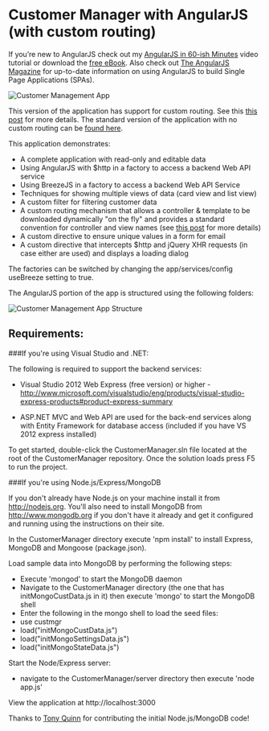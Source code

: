 Customer Manager with AngularJS (with custom routing)
===============

If you’re new to AngularJS check out my [AngularJS in 60-ish Minutes](http://weblogs.asp.net/dwahlin/archive/2013/04/12/video-tutorial-angularjs-fundamentals-in-60-ish-minutes.aspx) video tutorial or download the [free eBook](http://weblogs.asp.net/dwahlin/archive/2013/07/30/angularjs-in-60-ish-minutes-the-ebook.aspx). Also check out [The AngularJS Magazine](http://flip.it/bdyUX) for up-to-date information on using AngularJS to build Single Page Applications (SPAs).

![Customer Management App](https://raw.github.com/DanWahlin/CustomerManager/master/CustomerManager/Content/images/customerApp.png)

This version of the application has support for custom routing. See this [this post](http://weblogs.asp.net/dwahlin/archive/2013/05/22/dynamically-loading-controllers-and-views-with-angularjs-and-requirejs.aspx) for more details. The standard version of the application with no custom routing can be [found here](https://github.com/DanWahlin/CustomerManagerStandard).

This application demonstrates:

* A complete application with read-only and editable data
* Using AngularJS with $http in a factory to access a backend Web API service
* Using BreezeJS in a factory to access a backend Web API Service
* Techniques for showing multiple views of data (card view and list view)
* A custom filter for filtering customer data
* A custom routing mechanism that allows a controller & template to be downloaded dynamically "on the fly" and provides a standard convention for controller and view names (see [this post](http://weblogs.asp.net/dwahlin/archive/2013/05/22/dynamically-loading-controllers-and-views-with-angularjs-and-requirejs.aspx)
 for more details)
* A custom directive to ensure unique values in a form for email
* A custom directive that intercepts $http and jQuery XHR requests (in case either are used) and displays a loading dialog

The factories can be switched by changing the app/services/config useBreeze setting to true.

The AngularJS portion of the app is structured using the following folders:

![Customer Management App Structure](https://raw.github.com/DanWahlin/CustomerManager/master/CustomerManager/Content/images/appFolders.png)

## Requirements:

###If you're using Visual Studio and .NET:

The following is required to support the backend services:

* Visual Studio 2012 Web Express (free version) or higher - http://www.microsoft.com/visualstudio/eng/products/visual-studio-express-products#product-express-summary

* ASP.NET MVC and Web API are used for the back-end services along with Entity Framework for database access (included if you have VS 2012 express installed)

To get started, double-click the CustomerManager.sln file located at the root of the CustomerManager repository. Once the solution loads press F5 to run the project.


###If you're using Node.js/Express/MongoDB

If you don't already have Node.js on your machine install it from http://nodejs.org. You'll also need to install MongoDB from http://www.mongodb.org if you don't have it already and get it configured and running using the instructions on their site.

In the CustomerManager directory execute 'npm install' to install Express, MongoDB and Mongoose (package.json).

Load sample data into MongoDB by performing the following steps:

* Execute 'mongod' to start the MongoDB daemon
* Navigate to the CustomerManager directory (the one that has initMongoCustData.js in it) then execute 'mongo' to start the MongoDB shell
* Enter the following in the mongo shell to load the seed files:
 * use custmgr
 * load("initMongoCustData.js")
 * load("initMongoSettingsData.js")
 * load("initMongoStateData.js")

Start the Node/Express server:
* navigate to the CustomerManager/server directory then execute 'node app.js'

View the application at http://localhost:3000

Thanks to [Tony Quinn](https://github.com/tonyq) for contributing the initial Node.js/MongoDB code!

